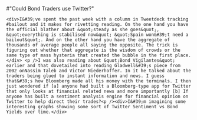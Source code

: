 #"Could Bond Traders use Twitter?"


    <div>I&#39;ve spent the past week with a column in Tweetdeck tracking #bailout and it makes for rivetting reading. On the one hand you have the official blather about &quot;steady as she goes&quot;, &quot;everything is stabilised now&quot; &quot;Spain won&#39;t need a bailout&quot;. And on the other hand you have the aggregate of thousands of average people all saying the opposite. The trick is figuring out whether that aggregate is the wisdom of crowds or the same type of mass hysteria that created the bubble in the first place.</div> <p />I was also reading about &quot;Bond Vigilantes&quot; earlier and that dovetailed into reading Gladwell&#39;s piece from 2002 onNassim Taleb and Victor Niederhoffer. In it he talked about the traders being glued to instant information and news. I guess that&#39;s how Bloomberg made all his money with the terminals. I then just wondered if [a] anyone had built a Bloomberg-type app for Twitter that only looks at financial related news and more importantly [b] If anyone has built a sentiment analysis engine for financial opinion on Twitter to help direct their trades?<p /><div>I&#39;m imagining some interesting graphs showing some sort of Twitter Sentiment vs Bond Yields over time.</div>
  